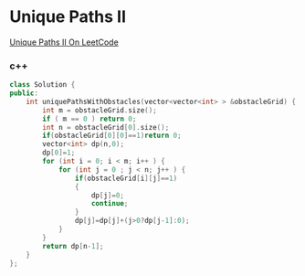 # Unique Paths II
[Unique Paths II On LeetCode](https://oj.leetcode.com/problems/unique-paths-ii/)

### c++

```cpp
class Solution {
public:
    int uniquePathsWithObstacles(vector<vector<int> > &obstacleGrid) {
        int m = obstacleGrid.size();
        if ( m == 0 ) return 0;
        int n = obstacleGrid[0].size();
        if(obstacleGrid[0][0]==1)return 0;
        vector<int> dp(n,0);
        dp[0]=1;
        for (int i = 0; i < m; i++ ) {
            for (int j = 0 ; j < n; j++ ) {
                if(obstacleGrid[i][j]==1)
                {
                    dp[j]=0;
                    continue;
                }
                dp[j]=dp[j]+(j>0?dp[j-1]:0);
            }
        }
        return dp[n-1];
    }
};
```